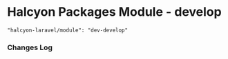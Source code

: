 # Halcyon Packages Module - develop #

```
"halcyon-laravel/module": "dev-develop"
```
### Changes Log ###
